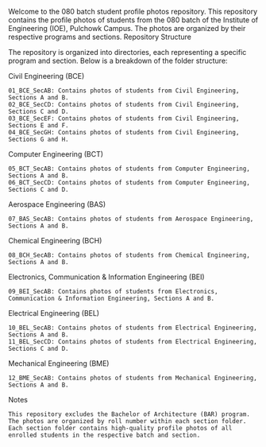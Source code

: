 Welcome to the 080 batch student profile photos repository. This repository contains the profile photos of students from the 080 batch of the Institute of Engineering (IOE), Pulchowk Campus. The photos are organized by their respective programs and sections.
Repository Structure

The repository is organized into directories, each representing a specific program and section. Below is a breakdown of the folder structure:

Civil Engineering (BCE)

    01_BCE_SecAB: Contains photos of students from Civil Engineering, Sections A and B.
    02_BCE_SecCD: Contains photos of students from Civil Engineering, Sections C and D.
    03_BCE_SecEF: Contains photos of students from Civil Engineering, Sections E and F.
    04_BCE_SecGH: Contains photos of students from Civil Engineering, Sections G and H.

Computer Engineering (BCT)

    05_BCT_SecAB: Contains photos of students from Computer Engineering, Sections A and B.
    06_BCT_SecCD: Contains photos of students from Computer Engineering, Sections C and D.

Aerospace Engineering (BAS)

    07_BAS_SecAB: Contains photos of students from Aerospace Engineering, Sections A and B.

Chemical Engineering (BCH)

    08_BCH_SecAB: Contains photos of students from Chemical Engineering, Sections A and B.

Electronics, Communication & Information Engineering (BEI)

    09_BEI_SecAB: Contains photos of students from Electronics, Communication & Information Engineering, Sections A and B.

Electrical Engineering (BEL)

    10_BEL_SecAB: Contains photos of students from Electrical Engineering, Sections A and B.
    11_BEL_SecCD: Contains photos of students from Electrical Engineering, Sections C and D.

Mechanical Engineering (BME)

    12_BME_SecAB: Contains photos of students from Mechanical Engineering, Sections A and B.

Notes

    This repository excludes the Bachelor of Architecture (BAR) program.
    The photos are organized by roll number within each section folder.
    Each section folder contains high-quality profile photos of all enrolled students in the respective batch and section.
